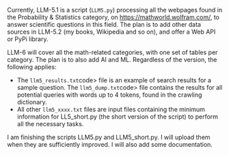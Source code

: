 Currently, LLM-5.1 is a script (<code>LLM5.py</code>) processing all the webpages found in the Probability & Statistics category, on https://mathworld.wolfram.com/, to answer scientific questions in this field. The plan is to add other data sources in LLM-5.2 (my books, Wikipedia and so on), and offer a Web API or PyPi library. 

LLM-6 will cover all the math-related categories, with one set of tables per category. The plan is to also add AI and ML. Regardless of the version, the following applies:

<ul>
  <li> The <code>llm5_results.txt</code>code> file is an example of search results for a sample question. The <code>llm5_dump.txt</code>code> file contains the results for all potential queries with words up to 4 tokens, found in the crawling dictionary.</li>
  <li>All other <code>llm5_xxxx.txt</code> files are input files containing the minimum information for LL5_short.py (the short version of the script) to perform all the necessary tasks.</li>
</ul>

I am finishing the scripts LLM5.py and LLM5_short.py. I will upload them when they are sufficiently improved. I will also add some documentation.
